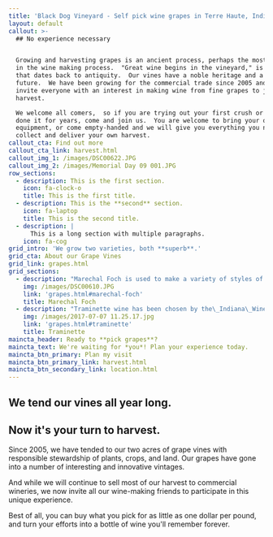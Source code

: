```yaml
---
title: 'Black Dog Vineyard - Self pick wine grapes in Terre Haute, Indiana'
layout: default
callout: >-
  ## No experience necessary


  Growing and harvesting grapes is an ancient process, perhaps the most crucial
  in the wine making process.  "Great wine begins in the vineyard," is a phrase
  that dates back to antiquity.  Our vines have a noble heritage and a promising
  future.  We have been growing for the commercial trade since 2005 and now we
  invite everyone with an interest in making wine from fine grapes to join our
  harvest.

  We welcome all comers,  so if you are trying out your first crush or you have
  done it for years, come and join us.  You are welcome to bring your own
  equipment, or come empty-handed and we will give you everything you need to
  collect and deliver your own harvest.
callout_cta: Find out more
callout_cta_link: harvest.html
callout_img_1: /images/DSC00622.JPG
callout_img_2: /images/Memorial Day 09 001.JPG
row_sections:
  - description: This is the first section.
    icon: fa-clock-o
    title: This is the first title.
  - description: This is the **second** section.
    icon: fa-laptop
    title: This is the second title.
  - description: |
      This is a long section with multiple paragraphs.
    icon: fa-cog
grid_intro: 'We grow two varieties, both **superb**.'
grid_cta: About our Grape Vines
grid_link: grapes.html
grid_sections:
  - description: "Marechal Foch is used to make a variety of styles of wine, ranging from a light red wine similar to\_Beaujolais\_to more extracted wines with intense dark \"inky\" purple color and unique varietal character, and even sweet, fortified,\_Port-like wines."
    img: /images/DSC00610.JPG
    link: 'grapes.html#marechal-foch'
    title: Marechal Foch
  - description: "Traminette wine has been chosen by the\_Indiana\_Wine Grape Council as the signature wine of the state.\_The wine is also grown in some regions of\_Ohio."
    img: /images/2017-07-07 11.25.17.jpg
    link: 'grapes.html#traminette'
    title: Traminette
maincta_header: Ready to **pick grapes**?
maincta_text: We're waiting for *you*! Plan your experience today.
maincta_btn_primary: Plan my visit
maincta_btn_primary_link: harvest.html
maincta_btn_secondary_link: location.html
---
```

## We tend our vines all year long.

## Now it's **your turn to harvest**.

Since 2005, we have tended to our two acres of grape vines with responsible stewardship of plants, crops, and land.  Our grapes have gone into a number of interesting and innovative vintages.

And while we will continue to sell most of our harvest to commercial wineries, we now invite all our wine-making friends to participate in this unique experience.  

Best of all, you can buy what you pick for as little as one dollar per pound, and turn your efforts into a bottle of wine you'll remember forever.

